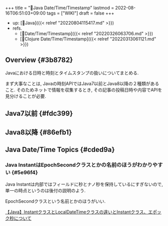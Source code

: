 +++
title = "📝Java Date/Time/Timestamp"
lastmod = 2022-08-16T06:51:03+09:00
tags = ["WIKI"]
draft = false
+++

-   up: [📂Java]({{< relref "20220804115417.md" >}})
-   refs.
    -   [🔖Date/Time/Timestamp]({{< relref "20220326063706.md" >}})
    -   [📝Clojure Date/Time/Timestamp]({{< relref "20220313061121.md" >}})


## Overview {#3b8782}

Javaにおける日時と時刻とタイムスタンプの扱いについてまとめる.

まず大事なことは, Javaの時刻APIではJava7以前とJava8以降の２種類があること. そのためネットで情報を収集するとき, その記事の投稿日時や内容でAPIを見分けることが必要.


## Java7以前 {#fdc399}


## Java8以降 {#86efb1}


## Java Date/Time Topics {#cded9a}


### Java InstantはEpochSecondクラスとかの名前のほうがわかりやすい {#5e96f4}

Java Instantは内部ではフィールドに秒とナノ秒を保持しているにすぎないので, 単一の時点というのは後付の説明のよう.

EpochSecondクラスという名前とかのほうがいい.

[【Java】InstantクラスとLocalDateTimeクラスの違いとInstantクラス、エポック秒について](https://teratail.com/questions/256996)
